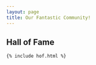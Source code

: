 ```yaml
---
layout: page
title: Our Fantastic Community!
---
```


<section>
	<h1>Hall of Fame</h1>

	{% include hof.html %}
</section>
